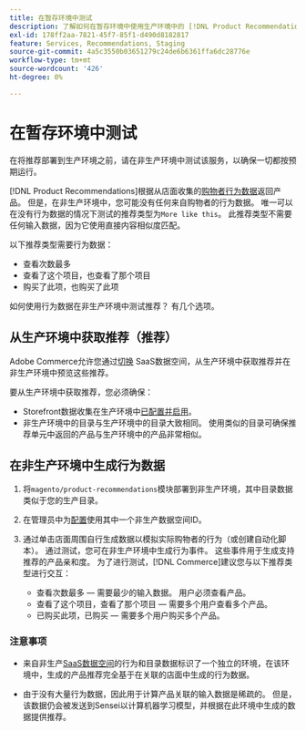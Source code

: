 ```yaml
---
title: 在暂存环境中测试
description: 了解如何在暂存环境中使用生产环境中的 [!DNL Product Recommendations] 进行测试。
exl-id: 178ff2aa-7821-45f7-85f1-d490d8182817
feature: Services, Recommendations, Staging
source-git-commit: 4a5c3550b03651279c24de6b6361ffa6dc28776e
workflow-type: tm+mt
source-wordcount: '426'
ht-degree: 0%

---
```


# 在暂存环境中测试

在将推荐部署到生产环境之前，请在非生产环境中测试该服务，以确保一切都按预期运行。

[!DNL Product Recommendations]根据从店面收集的[购物者行为数据](events.md)返回产品。 但是，在非生产环境中，您可能没有任何来自购物者的行为数据。 唯一可以在没有行为数据的情况下测试的推荐类型为`More like this`。 此推荐类型不需要任何输入数据，因为它使用直接内容相似度匹配。

以下推荐类型需要行为数据：

- 查看次数最多
- 查看了这个项目，也查看了那个项目
- 购买了此项，也购买了此项

如何使用行为数据在非生产环境中测试推荐？ 有几个选项。

## 从生产环境中获取推荐（推荐）

Adobe Commerce允许您通过[切换](settings.md) SaaS数据空间，从生产环境中获取推荐并在非生产环境中预览这些推荐。

要从生产环境中获取推荐，您必须确保：

- Storefront数据收集在生产环境中[已配置并启用](install-configure.md)。
- 非生产环境中的目录与生产环境中的目录大致相同。 使用类似的目录可确保推荐单元中返回的产品与生产环境中的产品非常相似。

## 在非生产环境中生成行为数据

1. 将`magento/product-recommendations`模块部署到非生产环境，其中目录数据类似于您的生产目录。

1. 在管理员中为[配置](../landing/saas.md#saas-configuration)使用其中一个非生产数据空间ID。

1. 通过单击店面周围自行生成数据以模拟实际购物者的行为（或创建自动化脚本）。 通过测试，您可在非生产环境中生成行为事件。 这些事件用于生成支持推荐的产品亲和度。 为了进行测试，[!DNL Commerce]建议您与以下推荐类型进行交互：

   - 查看次数最多 — 需要最少的输入数据。 用户必须查看产品。
   - 查看了这个项目，查看了那个项目 — 需要多个用户查看多个产品。
   - 已购买此项，已购买 — 需要多个用户购买多个产品。

### 注意事项

- 来自非生产[SaaS数据空间](../landing/saas.md#saas-configuration)的行为和目录数据标识了一个独立的环境，在该环境中，生成的产品推荐完全基于在关联的店面中生成的行为数据。

- 由于没有大量行为数据，因此用于计算产品关联的输入数据是稀疏的。 但是，该数据仍会被发送到Sensei以计算机器学习模型，并根据在此环境中生成的数据提供推荐。
